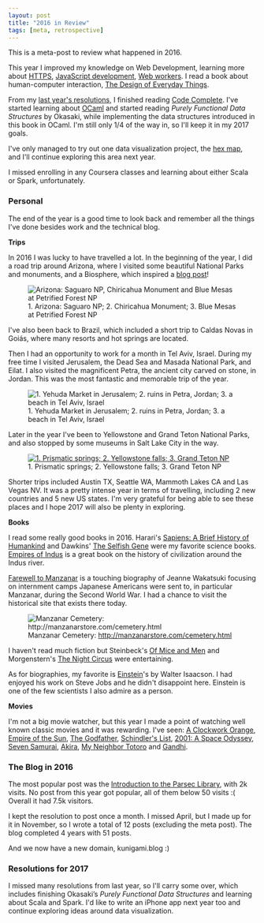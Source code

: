 ```yaml
---
layout: post
title: "2016 in Review"
tags: [meta, retrospective]
---
```


This is a meta-post to review what happened in 2016.

This year I improved my knowledge on Web Development, learning more about [HTTPS]({{site.url}}/blog/2016/01/18/http-basics.html), [JavaScript development]({{site.url}}/blog/2016/02/15/developing-a-project-in-javascript.html), [Web workers]({{site.url}}/blog/2016/08/04/web-workers.html). I read a book about human-computer interaction, [The Design of Everyday Things]({{site.url}}/blog/2016/09/06/review:-the-design-of-everyday-things.html).

From my [last year's resolutions]({{site.url}}/blog/2016/01/01/2015-in-review.html), I finished reading [Code Complete]({{site.url}}/blog/2016/06/01/review:-code-complete-2.html). I've started learning about [OCaml](category/programming/ocaml/) and started reading *Purely Functional Data Structures* by Okasaki, while implementing the data structures introduced in this book in OCaml. I'm still only 1/4 of the way in, so I'll keep it in my 2017 goals.

I've only managed to try out one data visualization project, the [hex map]({{site.url}}/blog/2016/11/05/us-as-an-hexagonal-map.html), and I'll continue exploring this area next year.

I missed enrolling in any Coursera classes and learning about either Scala or Spark, unfortunately.
### Personal
The end of the year is a good time to look back and remember all the things I've done besides work and the technical blog.

**Trips**


In 2016 I was lucky to have travelled a lot. In the beginning of the year, I did a road trip around Arizona, where I visited some beautiful National Parks and monuments, and a Biosphere, which inspired a [blog post]({{site.url}}/blog/2016/03/13/tree-ring-matching-using-the-kmp-algorithm.html)!

<figure class="center_children">
    <img src="{{site.url}}/resources/blog/2017-01-01-2016-in-review/2017_12_arizona.jpg" alt="Arizona: Saguaro NP, Chiricahua Monument and Blue Mesas at Petrified Forest NP" />
    <figcaption> 1. Arizona: Saguaro NP; 2. Chiricahua Monument; 3. Blue Mesas at Petrified Forest NP</figcaption>
</figure>

I've also been back to Brazil, which included a short trip to Caldas Novas in Goiás, where many resorts and hot springs are located.

Then I had an opportunity to work for a month in Tel Aviv, Israel. During my free time I visited Jerusalem, the Dead Sea and Masada National Park, and Eilat. I also visited the magnificent Petra, the ancient city carved on stone, in Jordan. This was the most fantastic and memorable trip of the year.

<figure class="center_children">
    <img src="{{site.url}}/resources/blog/2017-01-01-2016-in-review/2017_12_israel_jordan.jpg" alt="1. Yehuda Market in Jerusalem; 2. ruins in Petra, Jordan; 3. a beach in Tel Aviv, Israel" />
    <figcaption> 1. Yehuda Market in Jerusalem; 2. ruins in Petra, Jordan; 3. a beach in Tel Aviv, Israel</figcaption>
</figure>

Later in the year I've been to Yellowstone and Grand Teton National Parks, and also stopped by some museums in Salt Lake City in the way.

<figure class="center_children">
    <a href=" "><img src="{{site.url}}/resources/blog/2017-01-01-2016-in-review/2017_12_yellowstone_teton.jpg" alt="1. Prismatic springs; 2. Yellowstone falls; 3. Grand Teton NP" /></a>
    <figcaption> 1. Prismatic springs; 2. Yellowstone falls; 3. Grand Teton NP</figcaption>
</figure>

Shorter trips included Austin TX, Seattle WA, Mammoth Lakes CA and Las Vegas NV. It was a pretty intense year in terms of travelling, including 2 new countries and 5 new US states. I'm very grateful for being able to see these places and I hope 2017 will also be plenty in exploring.

**Books**


I read some really good books in 2016. Harari's [Sapiens: A Brief History of Humankind](https://www.amazon.com/Sapiens-Humankind-Yuval-Noah-Harari/dp/0062316095) and Dawkins' [The Selfish Gene](https://www.amazon.com/gp/product/0199291152) were my favorite science books. [Empires of Indus](https://www.amazon.com/gp/product/0719560039) is a great book on the history of civilization around the Indus river.

[Farewell to Manzanar](https://www.amazon.com/gp/product/0553272586) is a touching biography of Jeanne Wakatsuki focusing on internment camps Japanese Americans were sent to, in particular Manzanar, during the Second World War. I had a chance to visit the historical site that exists there today.

<figure class="center_children">
    <img src="{{site.url}}/resources/blog/2017-01-01-2016-in-review/2017_12_dsc_0879.jpg" alt="Manzanar Cemetery: http://manzanarstore.com/cemetery.html" />
    <figcaption> Manzanar Cemetery: <a href="http://manzanarstore.com/cemetery.html">http://manzanarstore.com/cemetery.html</a></figcaption>
</figure>

I haven't read much fiction but Steinbeck's [Of Mice and Men](https://www.amazon.com/gp/product/0142000671) and Morgenstern's [The Night Circus](https://www.amazon.com/gp/product/0385534639) were entertaining.

As for biographies, my favorite is [Einstein](https://www.amazon.com/gp/product/0743264738/)'s by Walter Isaacson. I had enjoyed his work on Steve Jobs and he didn't disappoint here. Einstein is one of the few scientists I also admire as a person.

**Movies**


I'm not a big movie watcher, but this year I made a point of watching well known classic movies and it was rewarding. I've seen: [A Clockwork Orange](http://www.imdb.com/title/tt0066921), [Empire of the Sun](http://www.imdb.com/title/tt0092965), [The Godfather](http://www.imdb.com/title/tt0068646), [Schindler's List](http://www.imdb.com/title/tt0108052), [2001: A Space Odyssey](http://www.imdb.com/title/tt0062622), [Seven Samurai](http://www.imdb.com/title/tt0047478), [Akira](http://www.imdb.com/title/tt0094625), [My Neighbor Totoro](http://www.imdb.com/title/tt0096283) and [Gandhi](http://www.imdb.com/title/tt0083987).
### The Blog in 2016
The most popular post was the [Introduction to the Parsec Library]({{site.url}}/blog/2014/01/21/an-introduction-to-the-parsec-library.html), with 2k visits. No post from this year got popular, all of them below 50 visits :( Overall it had 7.5k visitors.

I kept the resolution to post once a month. I missed April, but I made up for it in November, so I wrote a total of 12 posts (excluding the meta post). The blog completed 4 years with 51 posts.

And we now have a new domain, kunigami.blog :)
### Resolutions for 2017
I missed many resolutions from last year, so I'll carry some over, which includes finishing Okasaki’s *Purely Functional Data Structures* and learning about Scala and Spark. I'd like to write an iPhone app next year too and continue exploring ideas around data visualization.
